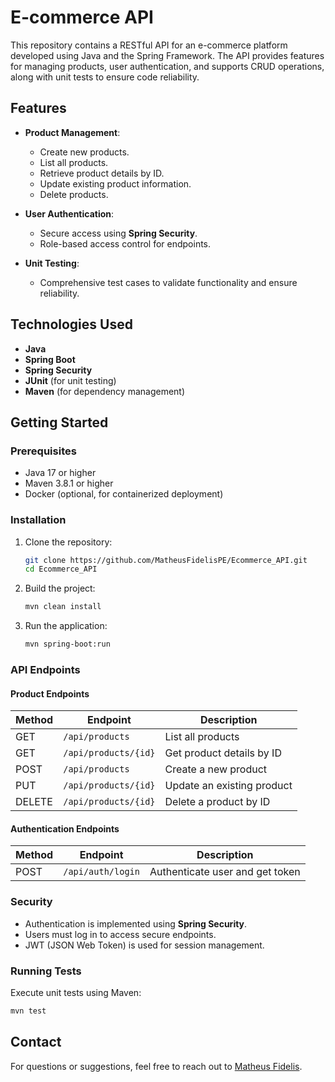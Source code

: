 # E-commerce API

This repository contains a RESTful API for an e-commerce platform developed using Java and the Spring Framework. The API provides features for managing products, user authentication, and supports CRUD operations, along with unit tests to ensure code reliability.

## Features

- **Product Management**:
  - Create new products.
  - List all products.
  - Retrieve product details by ID.
  - Update existing product information.
  - Delete products.

- **User Authentication**:
  - Secure access using **Spring Security**.
  - Role-based access control for endpoints.

- **Unit Testing**:
  - Comprehensive test cases to validate functionality and ensure reliability.

## Technologies Used

- **Java**
- **Spring Boot**
- **Spring Security**
- **JUnit** (for unit testing)
- **Maven** (for dependency management)

## Getting Started

### Prerequisites

- Java 17 or higher
- Maven 3.8.1 or higher
- Docker (optional, for containerized deployment)

### Installation

1. Clone the repository:
   ```bash
   git clone https://github.com/MatheusFidelisPE/Ecommerce_API.git
   cd Ecommerce_API
   ```

2. Build the project:
   ```bash
   mvn clean install
   ```

3. Run the application:
   ```bash
   mvn spring-boot:run
   ```

### API Endpoints

#### Product Endpoints

| Method | Endpoint          | Description                   |
|--------|-------------------|-------------------------------|
| GET    | `/api/products`   | List all products             |
| GET    | `/api/products/{id}` | Get product details by ID     |
| POST   | `/api/products`   | Create a new product          |
| PUT    | `/api/products/{id}` | Update an existing product    |
| DELETE | `/api/products/{id}` | Delete a product by ID        |

#### Authentication Endpoints

| Method | Endpoint          | Description                   |
|--------|-------------------|-------------------------------|
| POST   | `/api/auth/login` | Authenticate user and get token |

### Security

- Authentication is implemented using **Spring Security**.
- Users must log in to access secure endpoints.
- JWT (JSON Web Token) is used for session management.

### Running Tests

Execute unit tests using Maven:
```bash
mvn test
```

## Contact

For questions or suggestions, feel free to reach out to [Matheus Fidelis](https://github.com/MatheusFidelisPE).
